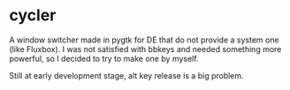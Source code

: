 cycler
======

A window switcher made in pygtk for DE that do not provide a system one (like
Fluxbox). I was not satisfied with bbkeys and needed something more powerful,
so I decided to try to make one by myself.

Still at early development stage, alt key release is a big problem.
